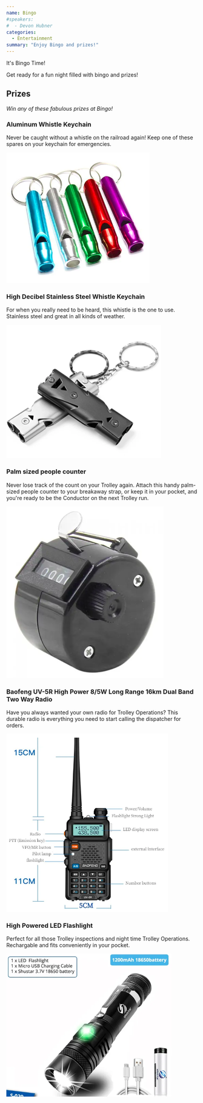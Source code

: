 ```yaml
---
name: Bingo
#speakers:
#  - Devon Hubner
categories:
  - Entertainment
summary: "Enjoy Bingo and prizes!"
---
```


It's Bingo Time!

Get ready for a fun night filled with bingo and prizes!

## Prizes

_Win any of these fabulous prizes at Bingo!_

### Aluminum Whistle Keychain

Never be caught without a whistle on the railroad again! Keep one of these spares on your keychain for emergencies.

![Keychain Whistle](/assets/images/bingo/keychain_whistle1.png)

### High Decibel Stainless Steel Whistle Keychain 

For when you really need to be heard, this whistle is the one to use. Stainless steel and great in all kinds of weather.

![Keychain Whistle](/assets/images/bingo/keychain_whistle2.png)


### Palm sized people counter

Never lose track of the count on your Trolley again. Attach this handy palm-sized people counter to your breakaway strap, or keep it in your pocket, and you're ready to be the Conductor on the next Trolley run.

![People Counter](/assets/images/bingo/people_counter.png)

### Baofeng UV-5R High Power 8/5W Long Range 16km Dual Band Two Way Radio

Have you always wanted your own radio for Trolley Operations? This durable radio is everything you need to start calling the dispatcher for orders.

![Baofeng UV-5R](/assets/images/bingo/baofeng_uv5r.png)


### High Powered LED Flashlight

Perfect for all those Trolley inspections and night time Trolley Operations. Rechargable and fits conveniently in your pocket.

![High Powered LED Flashlight](/assets/images/bingo/flashlight.png)


